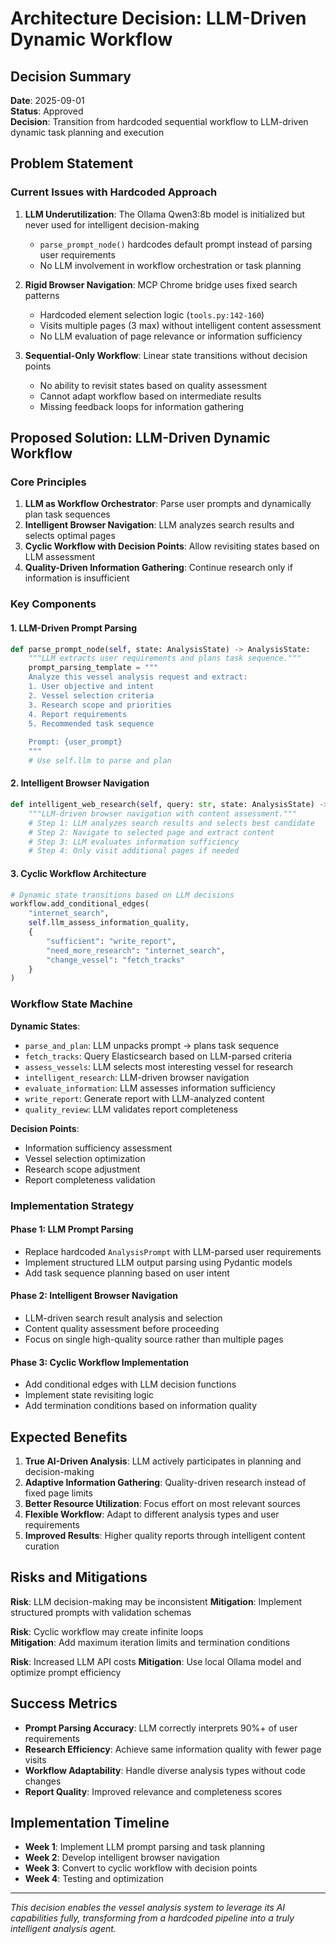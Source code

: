 # Architecture Decision: LLM-Driven Dynamic Workflow

## Decision Summary
**Date**: 2025-09-01  
**Status**: Approved  
**Decision**: Transition from hardcoded sequential workflow to LLM-driven dynamic task planning and execution

## Problem Statement

### Current Issues with Hardcoded Approach
1. **LLM Underutilization**: The Ollama Qwen3:8b model is initialized but never used for intelligent decision-making
   - `parse_prompt_node()` hardcodes default prompt instead of parsing user requirements
   - No LLM involvement in workflow orchestration or task planning

2. **Rigid Browser Navigation**: MCP Chrome bridge uses fixed search patterns
   - Hardcoded element selection logic (`tools.py:142-160`)
   - Visits multiple pages (3 max) without intelligent content assessment
   - No LLM evaluation of page relevance or information sufficiency

3. **Sequential-Only Workflow**: Linear state transitions without decision points
   - No ability to revisit states based on quality assessment
   - Cannot adapt workflow based on intermediate results
   - Missing feedback loops for information gathering

## Proposed Solution: LLM-Driven Dynamic Workflow

### Core Principles
1. **LLM as Workflow Orchestrator**: Parse user prompts and dynamically plan task sequences
2. **Intelligent Browser Navigation**: LLM analyzes search results and selects optimal pages
3. **Cyclic Workflow with Decision Points**: Allow revisiting states based on LLM assessment
4. **Quality-Driven Information Gathering**: Continue research only if information is insufficient

### Key Components

#### 1. LLM-Driven Prompt Parsing
```python
def parse_prompt_node(self, state: AnalysisState) -> AnalysisState:
    """LLM extracts user requirements and plans task sequence."""
    prompt_parsing_template = """
    Analyze this vessel analysis request and extract:
    1. User objective and intent
    2. Vessel selection criteria  
    3. Research scope and priorities
    4. Report requirements
    5. Recommended task sequence
    
    Prompt: {user_prompt}
    """
    # Use self.llm to parse and plan
```

#### 2. Intelligent Browser Navigation
```python
def intelligent_web_research(self, query: str, state: AnalysisState) -> List[WebSearchResult]:
    """LLM-driven browser navigation with content assessment."""
    # Step 1: LLM analyzes search results and selects best candidate
    # Step 2: Navigate to selected page and extract content
    # Step 3: LLM evaluates information sufficiency
    # Step 4: Only visit additional pages if needed
```

#### 3. Cyclic Workflow Architecture
```python
# Dynamic state transitions based on LLM decisions
workflow.add_conditional_edges(
    "internet_search",
    self.llm_assess_information_quality,
    {
        "sufficient": "write_report",
        "need_more_research": "internet_search", 
        "change_vessel": "fetch_tracks"
    }
)
```

### Workflow State Machine

**Dynamic States**:
- `parse_and_plan`: LLM unpacks prompt → plans task sequence
- `fetch_tracks`: Query Elasticsearch based on LLM-parsed criteria
- `assess_vessels`: LLM selects most interesting vessel for research
- `intelligent_research`: LLM-driven browser navigation
- `evaluate_information`: LLM assesses information sufficiency
- `write_report`: Generate report with LLM-analyzed content
- `quality_review`: LLM validates report completeness

**Decision Points**:
- Information sufficiency assessment
- Vessel selection optimization  
- Research scope adjustment
- Report completeness validation

### Implementation Strategy

#### Phase 1: LLM Prompt Parsing
- Replace hardcoded `AnalysisPrompt` with LLM-parsed user requirements
- Implement structured LLM output parsing using Pydantic models
- Add task sequence planning based on user intent

#### Phase 2: Intelligent Browser Navigation
- LLM-driven search result analysis and selection
- Content quality assessment before proceeding
- Focus on single high-quality source rather than multiple pages

#### Phase 3: Cyclic Workflow Implementation
- Add conditional edges with LLM decision functions
- Implement state revisiting logic
- Add termination conditions based on information quality

## Expected Benefits

1. **True AI-Driven Analysis**: LLM actively participates in planning and decision-making
2. **Adaptive Information Gathering**: Quality-driven research instead of fixed page limits
3. **Better Resource Utilization**: Focus effort on most relevant sources
4. **Flexible Workflow**: Adapt to different analysis types and user requirements
5. **Improved Results**: Higher quality reports through intelligent content curation

## Risks and Mitigations

**Risk**: LLM decision-making may be inconsistent
**Mitigation**: Implement structured prompts with validation schemas

**Risk**: Cyclic workflow may create infinite loops  
**Mitigation**: Add maximum iteration limits and termination conditions

**Risk**: Increased LLM API costs
**Mitigation**: Use local Ollama model and optimize prompt efficiency

## Success Metrics

- **Prompt Parsing Accuracy**: LLM correctly interprets 90%+ of user requirements
- **Research Efficiency**: Achieve same information quality with fewer page visits
- **Workflow Adaptability**: Handle diverse analysis types without code changes
- **Report Quality**: Improved relevance and completeness scores

## Implementation Timeline

- **Week 1**: Implement LLM prompt parsing and task planning
- **Week 2**: Develop intelligent browser navigation
- **Week 3**: Convert to cyclic workflow with decision points
- **Week 4**: Testing and optimization

---
*This decision enables the vessel analysis system to leverage its AI capabilities fully, transforming from a hardcoded pipeline into a truly intelligent analysis agent.*